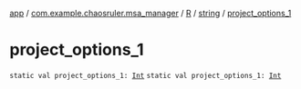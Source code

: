 [app](../../../index.md) / [com.example.chaosruler.msa_manager](../../index.md) / [R](../index.md) / [string](index.md) / [project_options_1](.)

# project_options_1

`static val project_options_1: `[`Int`](https://kotlinlang.org/api/latest/jvm/stdlib/kotlin/-int/index.html)
`static val project_options_1: `[`Int`](https://kotlinlang.org/api/latest/jvm/stdlib/kotlin/-int/index.html)